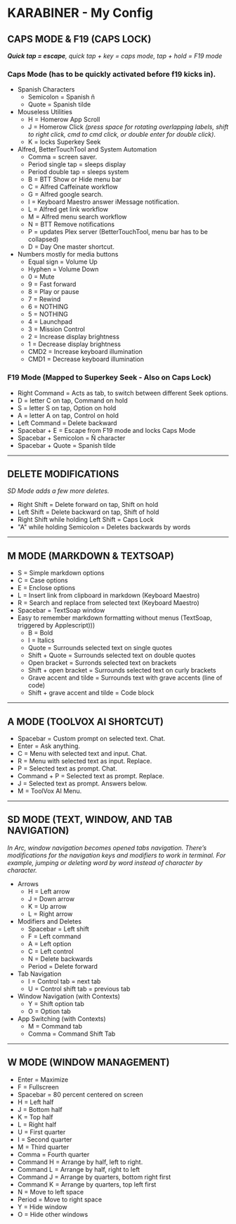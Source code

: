 # KARABINER - My Config
## CAPS MODE & F19 (CAPS LOCK)
***Quick tap = escape**, quick tap + key = caps mode, tap + hold = F19 mode*
### Caps Mode (has to be quickly activated before f19 kicks in).
* Spanish Characters
  * Semicolon = Spanish ñ
  * Quote = Spanish tilde
* Mouseless Utilities
  * H = Homerow App Scroll
  * J = Homerow Click *(press space for rotating overlapping labels, shift to right click, cmd to cmd click, or double enter for double click)*.
  * K = locks Superkey Seek
* Alfred, BetterTouchTool and System Automation
  * Comma = screen saver.
  * Period single tap = sleeps display
  * Period double tap = sleeps system
  * B = BTT Show or Hide menu bar
  * C = Alfred Caffeinate workflow
  * G = Alfred google search.
  * I = Keyboard Maestro answer iMessage notification.
  * L = Alfred get link workflow
  * M = Alfred menu search workflow
  * N = BTT Remove notifications
  * P = updates Plex server (BetterTouchTool, menu bar has to be collapsed)
  * D = Day One master shortcut.
* Numbers mostly for media buttons
  * Equal sign = Volume Up
  * Hyphen = Volume Down
  * 0 = Mute
  * 9 = Fast forward
  * 8 = Play or pause
  * 7 = Rewind
  * 6 = NOTHING
  * 5 = NOTHING
  * 4 = Launchpad
  * 3 = Mission Control
  * 2 = Increase display brightness
  * 1 = Decrease display brightness
  * CMD2 = Increase keyboard illumination
  * CMD1 = Decrease keyboard illumination
### F19 Mode (Mapped to Superkey Seek - Also on Caps Lock)
* Right Command = Acts as tab, to switch between different Seek options.
* D = letter C on tap, Command on hold
* S = letter S on tap, Option on hold
* A = letter A on tap, Control on hold
* Left Command = Delete backward
* Spacebar + E = Escape from F19 mode and locks Caps Mode
* Spacebar + Semicolon = Ñ character
* Spacebar + Quote = Spanish tilde
---
## DELETE MODIFICATIONS
*SD Mode adds a few more deletes.*
* Right Shift = Delete forward on tap, Shift on hold
* Left Shift = Delete backward on tap, Shift of hold
* Right Shift while holding Left Shift = Caps Lock
* "A" while holding Semicolon = Deletes backwards by words
---
## M MODE (MARKDOWN & TEXTSOAP)
* S = Simple markdown options
* C = Case options
* E = Enclose options
* L = Insert link from clipboard in markdown (Keyboard Maestro)
* R = Search and replace from selected text (Keyboard Maestro)
* Spacebar = TextSoap window
* Easy to remember markdown formatting without menus (TextSoap, triggered by Applescript)))
  * B = Bold
  * I = Italics
  * Quote = Surrounds selected text on single quotes
  * Shift + Quote = Surrounds selected text on double quotes
  * Open bracket = Surronds selected text on brackets
  * Shift + open bracket = Surrounds selected text on curly brackets
  * Grave accent and tilde = Surrounds text with grave accents (line of code)
  * Shift + grave accent and tilde = Code block
---
## A MODE (TOOLVOX AI SHORTCUT)
* Spacebar = Custom prompt on selected text. Chat.
* Enter = Ask anything.
* C = Menu with selected text and input. Chat.
* R = Menu with selected text as input. Replace.
* P = Selected text as prompt. Chat.
* Command + P = Selected text as prompt. Replace.
* J = Selected text as prompt. Answers below.
* M = ToolVox AI Menu.
---
## SD MODE (TEXT, WINDOW, AND TAB NAVIGATION)
*In Arc, window navigation becomes opened tabs navigation. There’s modifications for the navigation keys and modifiers to work in terminal. For example, jumping or deleting word by word instead of character by character.*
* Arrows
  * H = Left arrow
  * J = Down arrow
  * K = Up arrow
  * L = Right arrow
* Modifiers and Deletes
  * Spacebar = Left shift
  * F = Left command
  * A = Left option
  * C = Left control
  * N = Delete backwards
  * Period = Delete forward
* Tab Navigation 
  * I = Control tab = next tab
  * U = Control shift tab = previous tab
* Window Navigation (with Contexts)
  * Y = Shift option tab
  * O = Option tab
* App Switching (with Contexts)
  * M = Command tab
  * Comma = Command Shift Tab
---
## W MODE (WINDOW MANAGEMENT)
* Enter = Maximize
* F = Fullscreen
* Spacebar = 80 percent  centered on screen
* H = Left half
* J = Bottom half
* K = Top half
* L = Right half
* U = First quarter
* I = Second quarter
* M = Third quarter
* Comma = Fourth quarter
* Command H = Arrange by half, left to right.
* Command L = Arrange by half, right to left
* Command J = Arrange by quarters, bottom right first
* Command K = Arrange by quarters, top left first
* N = Move to left space
* Period = Move to right space
* Y = Hide window
* O = Hide other windows
